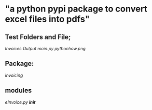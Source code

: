 # "a python pypi package to convert excel files into pdfs" 

## Test Folders and File;
_Invoices_
_Output_
_main.py_
_pythonhow.png_


## Package:
_invoicing_

## modules
_eInvoice.py_
___init___